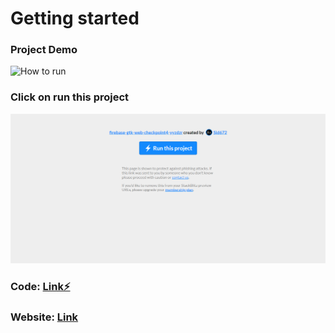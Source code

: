 # Getting started 

### Project Demo
![How to run]()

### Click on run this project
![Preview of project NGO event site](https://github.com/shivesh01/NGO_events/blob/master/images/How%20to%20Run%20project.png)

### Code: [Link⚡️](https://stackblitz.com/edit/ngo-events-xpzwee?file=index.html)

### Website: [Link](https://web-codelab-a5b4d.firebaseapp.com/?95514)






<!--- changes getting started  --->
<!--- Working demo Gif: 

// Video Demo link:
---> 
